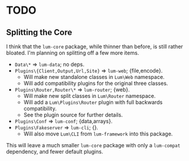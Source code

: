 # TODO

## Splitting the Core

I think that the `lum-core` package, while thinner than before, is
still rather bloated. I'm planning on splitting off a few more items.

- `Data\*` => `lum-data`; no deps.
- `Plugins\{Client,Output,Url,Site}` => `lum-web`; {file,encode}.
   - Will make new standalone classes in `Lum\Web` namespace.
   - Will add compatibility plugins for the original three classes.
- `Plugins\Router,Router\*` => `lum-router`; {web}.
   - Will make new split classes in `Lum\Router` namespace.
   - Will add a `Lum\Plugins\Router` plugin with full backwards compatibility.
   - See the plugin source for further details.
- `Plugins\Conf` => `lum-conf`; {data,arrays}.
- `Plugins\Fakeserver` => `lum-cli`; {}.
   - Will also move `Lum\CLI` from `lum-framework` into this package.

This will leave a much smaller `lum-core` package with only a `lum-compat`
dependency, and fewer default plugins.
